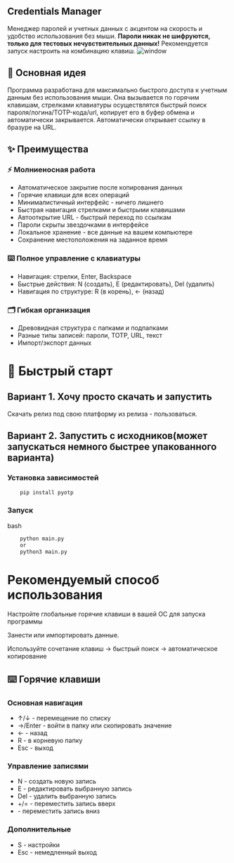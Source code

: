 ## Credentials Manager

Менеджер паролей и учетных данных с акцентом на скорость и удобство использования без мыши.
**Пароли никак не шифруются, только для тестовых нечувствительных данных!** Рекомендуется запуск настроить на комбинацию 
клавиш.
![window](https://github.com/portwn/credmanager/pic/main_window.png)
## 🎯 Основная идея

Программа разработана для максимально быстрого доступа к учетным данным без использования мыши. Она вызывается по 
горячим клавишам, стрелками клавиатуры осуществлятся быстрый поиск пароля/логина/TOTP-кода/url, копирует его в буфер обмена и автоматически 
закрывается. Автоматически открывает ссылку в бразуре на URL.

## ✨ Преимущества

### ⚡ Молниеносная работа
 - Автоматическое закрытие после копирования данных
 - Горячие клавиши для всех операций
 - Минималистичный интерфейс - ничего лишнего
 - Быстрая навигация стрелками и быстрыми клавишами
 - Автооткрытие URL - быстрый переход по ссылкам
 - Пароли скрыты звездочками в интерфейсе
 - Локальное хранение - все данные на вашем компьютере
 - Сохранение местоположения на заданное время

### ⌨️ Полное управление с клавиатуры

 - Навигация: стрелки, Enter, Backspace
 - Быстрые действия: N (создать), E (редактировать), Del (удалить)
 - Навигация по структуре: R (в корень), ← (назад)

### 🗂️ Гибкая организация

 - Древовидная структура с папками и подпапками
 - Разные типы записей: пароли, TOTP, URL, текст
 - Импорт/экспорт данных

# 🚀 Быстрый старт
## Вариант 1. Хочу просто скачать и запустить
Скачать релиз под свою платформу из релиза - пользоваться.

## Вариант 2. Запустить с исходников(может запускаться немного быстрее упакованного варианта)

### Установка зависимостей
```bash
    pip install pyotp
```

### Запуск
bash
```bash
    python main.py
    or
    python3 main.py
```
# Рекомендуемый способ использования
Настройте глобальные горячие клавиши в вашей ОС для запуска программы

Занести или импортировать данные.

Используйте сочетание клавиш → быстрый поиск → автоматическое копирование

## ⌨️ Горячие клавиши

### Основная навигация
 - ↑/↓ - перемещение по списку
 - →/Enter - войти в папку или скопировать значение
 - ← - назад
 - R - в корневую папку
 - Esc - выход

### Управление записями
- N - создать новую запись
 - E - редактировать выбранную запись
 - Del - удалить выбранную запись
 - +/= - переместить запись вверх
 - \- переместить запись вниз

### Дополнительные
 - S - настройки
 - Esc - немедленный выход
